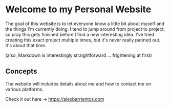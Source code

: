 # Welcome to my Personal Website

The goal of this website is to let everyone know a little bit about myself and the things I'm currently doing.
I tend to jump around from project to project, so pray this gets finished before I find a new interesting idea.
I've tried creating this exact project multiple times, but it's never really panned out. It's about that time.

(also, Markdown is interestingly straightforward ... frightening at first)

## Concepts

The website will includes details about me and how to contact me on various platforms.

Check it out here -> https://alexbarrientos.com
